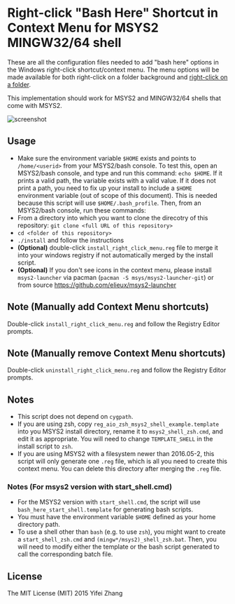 # Right-click "Bash Here" Shortcut in Context Menu for MSYS2 MINGW32/64 shell
These are all the configuration files needed to add "bash here" options in the Windows right-click shortcut/context menu. The menu options will be made available for both right-click on a folder background and [right-click on a folder](https://gist.github.com/magthe/a60293fe395af7245a9e#gistcomment-3164952).

This implementation should work for MSYS2 and MINGW32/64 shells that come with MSYS2.

![screenshot](https://cloud.githubusercontent.com/assets/2238599/15538737/d9d1e3a2-2232-11e6-9426-42c62c69925c.png)

## Usage
- Make sure the environment variable `$HOME` exists and points to `/home/<userid>` from your MSYS2/bash console. To test this, open an MSYS2/bash console, and type and run this command: `echo $HOME`. If it prints a valid path, the variable exists with a valid value. If it does not print a path, you need to fix up your install to include a `$HOME` environment variable (out of scope of this document). This is needed because this script will use `$HOME/.bash_profile`. Then, from an MSYS2/bash console, run these commands:
- From a directory into which you want to clone the direcotry of this repository: `git clone <full URL of this repository>`
- `cd <folder of this repository>`
- `./install` and follow the instructions
- **(Optional)** double-click `install_right_click_menu.reg` file to merge it into your windows registry if not automatically merged by the install script.
- **(Optional)** If you don't see icons in the context menu, please install `msys2-launcher`
   via pacman (`pacman -S msys/msys2-launcher-git`) or from source https://github.com/elieux/msys2-launcher

## Note (Manually add Context Menu shortcuts)
Double-click `install_right_click_menu.reg` and follow the Registry Editor prompts.

## Note (Manually remove Context Menu shortcuts)
Double-click `uninstall_right_click_menu.reg` and follow the Registry Editor prompts.

## Notes
- This script does not depend on `cygpath`.
- If you are using zsh, copy `reg_aio_zsh_msys2_shell_example.template` into you MSYS2 install directory, rename it to `msys2_shell_zsh.cmd`, and edit it as appropriate. You will need to change `TEMPLATE_SHELL` in the install script to `zsh`.
- If you are using MSYS2 with a filesystem newer than 2016.05-2, this script will only generate one `.reg` file, which is all you need to create this context menu. You can delete this directory after merging the `.reg` file.

### Notes (For msys2 version with start_shell.cmd)
- For the MSYS2 version with `start_shell.cmd`, the script will use `bash_here_start_shell.template` for generating bash scripts.
- You must have the environment variable `$HOME` defined as your home directory path.
- To use a shell other than `bash` (e.g. to use `zsh`), you might want to create a `start_shell_zsh.cmd` and `(mingw*/msys2)_shell_zsh.bat`. Then, you will need to modify either the template or the bash script generated to call the corresponding batch file.

## License
The MIT License (MIT) 2015 Yifei Zhang